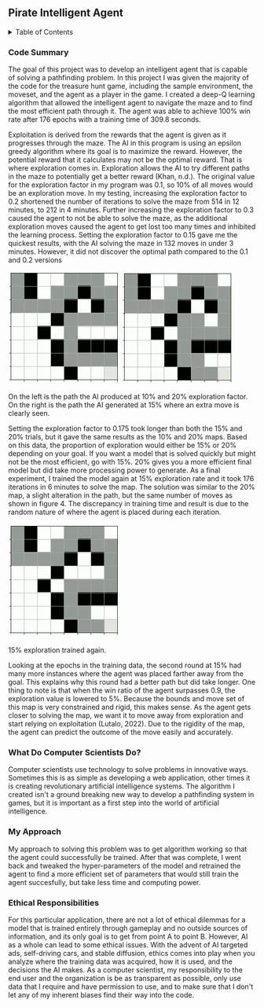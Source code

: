 ## Pirate Intelligent Agent

<details> 
  <summary>Table of Contents</summary> 
  <ol> 
    <li><a href="#code-summary">Code Summary</a></li> 
    <li><a href="#what-do-computer-scientists-do">What Do Computer Scientists Do?</a></li> 
    <li><a href="#my-approach">My Approach</a></li> 
    <li><a href="#ethical-responsibilities">Ethical Responsibilities</a></li> 
  </ol> 
</details> 

### Code Summary
The goal of this project was to develop an intelligent agent that is capable of solving a pathfinding problem. In this project I was given the majority of the code for the treasure hunt game, including the sample environment, the moveset, and the agent as a player in the game. I created a deep-Q learning algorithm that allowed the intelligent agent to navigate the maze and to find the most efficient path through it. The agent was able to achieve 100% win rate after 176 epochs with a training time of 309.8 seconds.

Exploitation is derived from the rewards that the agent is given as it progresses through the maze. The AI in this program is using an epsilon greedy algorithm where its goal is to maximize the reward. However, the potential reward that it calculates may not be the optimal reward. That is where exploration comes in. Exploration allows the AI to try different paths in the maze to potentially get a better reward (Khan, n.d.). The original value for the exploration factor in my program was 0.1, so 10% of all moves would be an exploration move. In my testing, increasing the exploration factor to 0.2 shortened the number of iterations to solve the maze from 514 in 12 minutes, to 212 in 4 minutes. Further increasing the exploration factor to 0.3 caused the agent to not be able to solve the maze, as the additional exploration moves caused the agent to get lost too many times and inhibited the learning process. Setting the exploration factor to 0.15 gave me the quickest results, with the AI solving the maze in 132 moves in under 3 minutes. However, it did not discover the optimal path compared to the 0.1 and 0.2 versions

![10_exp](/screenshots/map20.PNG?raw=true "10% and 20% exploration") ![15_exp](/screenshots/map15.PNG?raw=true "15% exploration")

On the left is the path the AI produced at 10% and 20% exploration factor. On the right is the path the AI generated at 15% where an extra move is clearly seen. 

Setting the exploration factor to 0.175 took longer than both the 15% and 20% trials, but it gave the same results as the 10% and 20% maps. Based on this data, the proportion of exploration would either be 15% or 20% depending on your goal. If you want a model that is solved quickly but might not be the most efficient, go with 15%. 20% gives you a more efficient final model but did take more processing power to generate. As a final experiment, I trained the model again at 15% exploration rate and it took 176 iterations in 6 minutes to solve the map. The solution was similar to the 20% map, a slight alteration in the path, but the same number of moves as shown in figure 4. The discrepancy in training time and result is due to the random nature of where the agent is placed during each iteration.

![15_exp](/screenshots/map15_2.PNG?raw=true "15% exploration trained again")

15% exploration trained again.

Looking at the epochs in the training data, the second round at 15% had many more instances where the agent was placed farther away from the goal. This explains why this round had a better path but did take longer. One thing to note is that when the win ratio of the agent surpasses 0.9, the exploration value is lowered to 5%. Because the bounds and move set of this map is very constrained and rigid, this makes sense. As the agent gets closer to solving the map, we want it to move away from exploration and start relying on exploitation (Lutalo, 2022). Due to the rigidity of the map, the agent can predict the outcome of the move easily and accurately. 

### What Do Computer Scientists Do?
Computer scientists use technology to solve problems in innovative ways. Sometimes this is as simple as developing a web application, other times it is creating revolutionary artificial intelligence systems. The algorithm I created isn't a ground breaking new way to develop a pathfinding system in games, but it is important as a first step into the world of artificial intelligence. 

### My Approach
My approach to solving this problem was to get algorithm working so that the agent could successfully be trained. After that was complete, I went back and tweaked the hyper-parameters of the model and retrained the agent to find a more efficient set of parameters that would still train the agent succesfully, but take less time and computing power.

### Ethical Responsibilities
For this particular application, there are not a lot of ethical dilemmas for a model that is trained entirely through gameplay and no outside sources of information, and its only goal is to get from point A to point B. However, AI as a whole can lead to some ethical issues. With the advent of AI targeted ads, self-driving cars, and stable diffusion, ethics comes into play when you analyze where the training data was acquired, how it is used, and the decisions the AI makes. As a computer scientist, my responsibility to the end user and the organization is be as transparent as possible, only use data that I require and have permission to use, and to make sure that I don't let any of my inherent biases find their way into the code.
